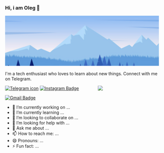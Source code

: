### Hi, i am Oleg 👋


![Header image](https://github.com/lego5621/lego5621/blob/main/Assets/156045.jpg?raw=true)
<!-- You can create your own header images using Canva, it has a lot of templates. If you do, use the following link https://www.canva.com/join/celeriac-tread-jellyfish -->
I'm a tech enthusiast who loves to learn about new things. Connect with me on Telegram.

<img align='right' src='https://media.giphy.com/media/bcKmIWkUMCjVm/giphy.gif' width='200"'>


[![Telegram icon](https://patrolavia.github.io/telegram-badge/chat.png)](https://t.me/pako5621)
[![Instagram Badge](https://img.shields.io/badge/-roshanjayraj-e4405f?style=flat-square&logo=Instagram&logoColor=white&link=https://www.instagram.com/roshanjayraj/)](https://www.instagram.com/lego5621/)

[![Gmail Badge](https://img.shields.io/badge/-mail@jayraj.co.in-d14836?style=flat-square&logo=Gmail&logoColor=white&link=mailto:mail@jayraj.co.in)](mailto:lego5621@gmail.com)

- 🔭 I’m currently working on ...
- 🌱 I’m currently learning ...
- 👯 I’m looking to collaborate on ...
- 🤔 I’m looking for help with ...
- 💬 Ask me about ...
- 📫 How to reach me: ...
- 😄 Pronouns: ...
- ⚡ Fun fact: ...

